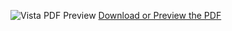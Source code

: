![Vista PDF Preview](https://github.com/suyamburajesh/Vista/blob/main/path-to-your-thumbnail-image.png)
[Download or Preview the PDF](https://github.com/suyamburajesh/Vista/blob/main/Vista.pdf)

